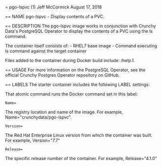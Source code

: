 = pgo-lspvc (1)
Jeff McCormick
August 17, 2018

== NAME
pgo-lspvc - Display contents of a PVC.

== DESCRIPTION
The pgo-lspvc image works in conjunction with Crunchy Data's PostgreSQL Operator to display the contents of a PVC using the ls command.

The container itself consists of:
    - RHEL7 base image
    - Command executing ls command against the target container

Files added to the container during Docker build include: /help.1.

== USAGE
For more information on the PostgreSQL Operator, see the official Crunchy Postgres Operator repository on GitHub.

== LABELS
The starter container includes the following LABEL settings:

That atomic command runs the Docker command set in this label:

`Name=`

The registry location and name of the image. For example, Name="crunchydata/pgo-lspvc".

`Version=`

The Red Hat Enterprise Linux version from which the container was built. For example, Version="7.7"

`Release=`

The specific release number of the container. For example, Release="4.1.0"
